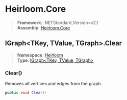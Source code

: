 # Heirloom.Core

> **Framework**: .NETStandard,Version=v2.1  
> **Assembly**: [Heirloom.Core][0]  

## IGraph\<TKey, TValue, TGraph>.Clear

> **Namespace**: [Heirloom][0]  
> **Type**: [IGraph\<TKey, TValue, TGraph>][1]  

### Clear()

Removes all vertices and edges from the graph.

```cs
public void Clear()
```

[0]: ../../../Heirloom.Core.md
[1]: ../IGraph[TKey,TValue,TGraph].md
